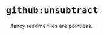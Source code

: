 <h1 align="center"><code>github:unsubtract</code></h1>
<p align="center">fancy readme files are pointless.</p>
